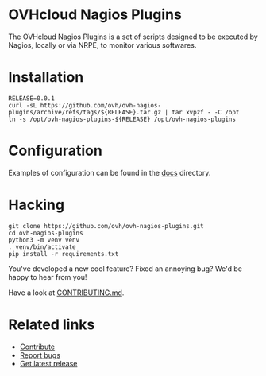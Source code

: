 # OVHcloud Nagios Plugins

The OVHcloud Nagios Plugins is a set of scripts designed to be executed by
Nagios, locally or via NRPE, to monitor various softwares.

# Installation

```
RELEASE=0.0.1
curl -sL https://github.com/ovh/ovh-nagios-plugins/archive/refs/tags/${RELEASE}.tar.gz | tar xvpzf - -C /opt
ln -s /opt/ovh-nagios-plugins-${RELEASE} /opt/ovh-nagios-plugins
```

# Configuration

Examples of configuration can be found in the [docs](docs) directory.

# Hacking

```
git clone https://github.com/ovh/ovh-nagios-plugins.git
cd ovh-nagios-plugins
python3 -m venv venv
. venv/bin/activate
pip install -r requirements.txt
```

You've developed a new cool feature? Fixed an annoying bug? We'd be happy
to hear from you!

Have a look at
[CONTRIBUTING.md](https://github.com/ovh/ovh-nagios-plugins/blob/main/CONTRIBUTING.md).

# Related links

 * [Contribute](https://github.com/ovh/ovh-nagios-plugins/blob/main/CONTRIBUTING.md)
 * [Report bugs](https://github.com/ovh/ovh-nagios-plugins/issues)
 * [Get latest release](https://github.com/ovh/ovh-nagios-plugins/releases)
